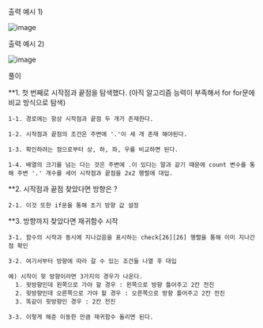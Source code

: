 출력 예시 1)

![image](https://user-images.githubusercontent.com/64742982/158112337-9e5bb912-ae6b-47a0-976b-4f681eb6cc6a.png)

출력 예시 2)

![image](https://user-images.githubusercontent.com/64742982/158112400-9239ec58-aa3d-4149-98a8-ee216e41f23e.png)

풀이

**1. 첫 번째로 시작점과 끝점을 탐색했다. (아직 알고리즘 능력이 부족해서 for for문에 비교 방식으로 탐색)

    1-1. 경로에는 항상 시작점과 끝점 두 개가 존재한다. 
  
    1-2. 시작점과 끝점의 조건은 주변에 '.'이 세 개 존재 해야된다.
  
    1-3. 확인하려는 점으로부터 상, 하, 좌, 우를 비교하면 된다.
  
    1-4. 배열의 크기를 넘는 다는 것은 주변에 .이 있다는 말과 같기 때문에 count 변수를 통해 주변 '.' 개수를 세어 시작점과 끝점을 2x2 행렬에 대입.

**2. 시작점과 끝점 찾았다면 방향은 ? 

    2-1. 이것 또한 if문을 통해 초기 방향 값 설정

**3. 방향까지 찾았다면 재귀함수 시작

    3-1. 함수의 시작과 동시에 지나갔음을 표시하는 check[26][26] 행렬을 통해 이미 지나간 점 확인
  
    3-2. 여기서부터 방향에 따라 갈 수 있는 조건들 나열 후 대입
    
    예) 시작이 윗 방향이라면 3가지의 경우가 나온다.
      1. 윗방향인데 왼쪽으로 가야 할 경우 : 왼쪽으로 방향 틀어주고 2칸 전진
      2. 윗방향인데 오른쪽으로 가야 할 경우 : 오른쪽으로 방향 틀어주고 2칸 전진 
      3. 똑같이 윗방향인 경우 : 2칸 전진
      
    3-3. 이렇게 해준 이동한 만큼 재귀함수 돌리면 된다.  
